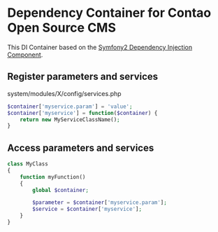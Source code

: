 Dependency Container for Contao Open Source CMS
===============================================

This DI Container based on the [Symfony2 Dependency Injection Component](http://symfony.com/doc/2.1/components/dependency_injection/index.html).

Register parameters and services
--------------------------------

system/modules/X/config/services.php
```php
$container['myservice.param'] = 'value';
$container['myservice'] = function($container) {
	return new MyServiceClassName();
}
```

Access parameters and services
------------------------------

```php
class MyClass
{
	function myFunction()
	{
		global $container;

		$parameter = $container['myservice.param'];
		$service = $container['myservice'];
	}
}
```
